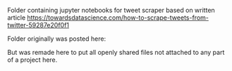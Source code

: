 Folder containing jupyter notebooks for tweet scraper based on written article https://towardsdatascience.com/how-to-scrape-tweets-from-twitter-59287e20f0f1

Folder originally was posted here:

But was remade here to put all openly shared files not attached to any part of a project here.

